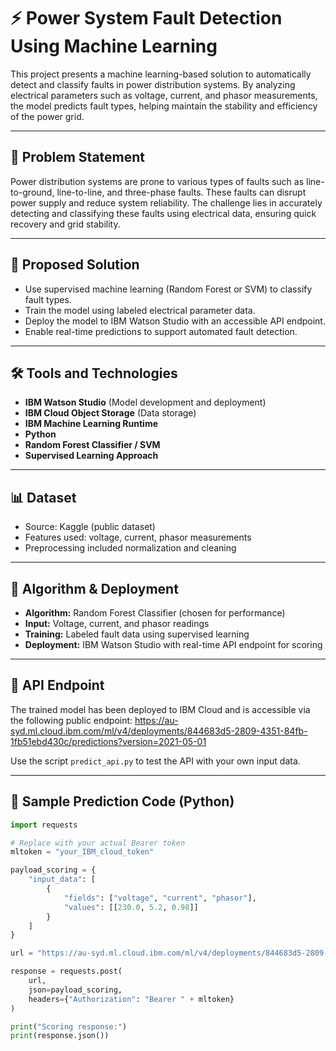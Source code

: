 # ⚡ Power System Fault Detection Using Machine Learning

This project presents a machine learning-based solution to automatically detect and classify faults in power distribution systems. By analyzing electrical parameters such as voltage, current, and phasor measurements, the model predicts fault types, helping maintain the stability and efficiency of the power grid.

---

## 📌 Problem Statement

Power distribution systems are prone to various types of faults such as line-to-ground, line-to-line, and three-phase faults. These faults can disrupt power supply and reduce system reliability. The challenge lies in accurately detecting and classifying these faults using electrical data, ensuring quick recovery and grid stability.

---

## 🚀 Proposed Solution

- Use supervised machine learning (Random Forest or SVM) to classify fault types.
- Train the model using labeled electrical parameter data.
- Deploy the model to IBM Watson Studio with an accessible API endpoint.
- Enable real-time predictions to support automated fault detection.

---

## 🛠️ Tools and Technologies

- **IBM Watson Studio** (Model development and deployment)
- **IBM Cloud Object Storage** (Data storage)
- **IBM Machine Learning Runtime**
- **Python**
- **Random Forest Classifier / SVM**
- **Supervised Learning Approach**

---

## 📊 Dataset

- Source: Kaggle (public dataset)
- Features used: voltage, current, phasor measurements
- Preprocessing included normalization and cleaning

---

## 🧠 Algorithm & Deployment

- **Algorithm:** Random Forest Classifier (chosen for performance)
- **Input:** Voltage, current, and phasor readings
- **Training:** Labeled fault data using supervised learning
- **Deployment:** IBM Watson Studio with real-time API endpoint for scoring

---

## 🔗 API Endpoint

The trained model has been deployed to IBM Cloud and is accessible via the following public endpoint:
https://au-syd.ml.cloud.ibm.com/ml/v4/deployments/844683d5-2809-4351-84fb-1fb51ebd430c/predictions?version=2021-05-01

Use the script `predict_api.py` to test the API with your own input data.

---

## 🐍 Sample Prediction Code (Python)

```python
import requests

# Replace with your actual Bearer token
mltoken = "your_IBM_cloud_token"

payload_scoring = {
    "input_data": [
        {
            "fields": ["voltage", "current", "phasor"],
            "values": [[230.0, 5.2, 0.98]]
        }
    ]
}

url = "https://au-syd.ml.cloud.ibm.com/ml/v4/deployments/844683d5-2809-4351-84fb-1fb51ebd430c/predictions?version=2021-05-01"

response = requests.post(
    url,
    json=payload_scoring,
    headers={"Authorization": "Bearer " + mltoken}
)

print("Scoring response:")
print(response.json())



